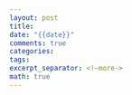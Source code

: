 ```yaml
---
layout: post
title: 
date: "{{date}}"
comments: true
categories: 
tags: 
excerpt_separator: <!—more->
math: true
---
```

